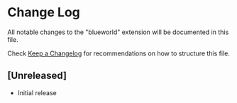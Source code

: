 # Change Log

All notable changes to the "blueworld" extension will be documented in this file.

Check [Keep a Changelog](http://keepachangelog.com/) for recommendations on how to structure this file.

## [Unreleased]

- Initial release

